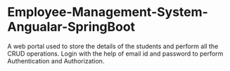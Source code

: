 # Employee-Management-System-Angualar-SpringBoot
A web portal used to store the details of the students and perform all the CRUD operations. Login with the help of email id and password to perform Authentication and Authorization.
